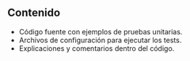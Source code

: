 ## Contenido

- Código fuente con ejemplos de pruebas unitarias.
- Archivos de configuración para ejecutar los tests.
- Explicaciones y comentarios dentro del código.
